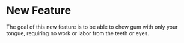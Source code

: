 # New Feature

The goal of this new feature is to be able to chew gum with only your tongue,
requiring no work or labor from the teeth or eyes. 
